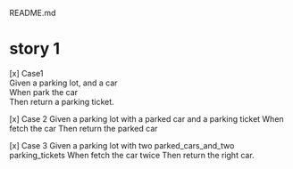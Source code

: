 README.md

# story 1
[x] Case1  
Given a parking lot, and a car  
When park the car  
Then return a parking ticket. 

[x] Case 2
Given a parking lot with a parked car and a parking ticket
When fetch the car
Then return the parked car

[x] Case 3
Given a parking lot with two parked_cars_and_two parking_tickets
When fetch the car twice
Then return the right car.